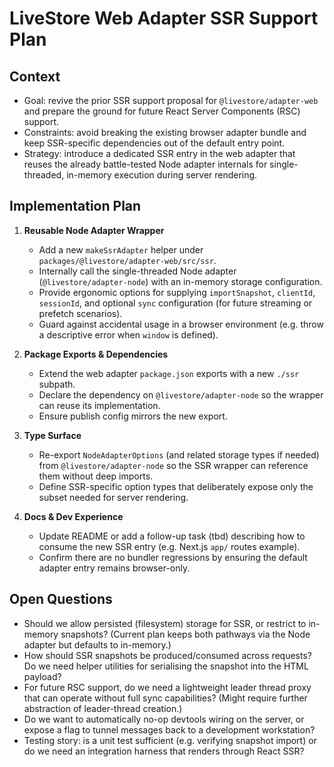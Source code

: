 # LiveStore Web Adapter SSR Support Plan

## Context
- Goal: revive the prior SSR support proposal for `@livestore/adapter-web` and prepare the ground for future React Server Components (RSC) support.
- Constraints: avoid breaking the existing browser adapter bundle and keep SSR-specific dependencies out of the default entry point.
- Strategy: introduce a dedicated SSR entry in the web adapter that reuses the already battle-tested Node adapter internals for single-threaded, in-memory execution during server rendering.

## Implementation Plan
1. **Reusable Node Adapter Wrapper**
   - Add a new `makeSsrAdapter` helper under `packages/@livestore/adapter-web/src/ssr`.
   - Internally call the single-threaded Node adapter (`@livestore/adapter-node`) with an in-memory storage configuration.
   - Provide ergonomic options for supplying `importSnapshot`, `clientId`, `sessionId`, and optional `sync` configuration (for future streaming or prefetch scenarios).
   - Guard against accidental usage in a browser environment (e.g. throw a descriptive error when `window` is defined).

2. **Package Exports & Dependencies**
   - Extend the web adapter `package.json` exports with a new `./ssr` subpath.
   - Declare the dependency on `@livestore/adapter-node` so the wrapper can reuse its implementation.
   - Ensure publish config mirrors the new export.

3. **Type Surface**
   - Re-export `NodeAdapterOptions` (and related storage types if needed) from `@livestore/adapter-node` so the SSR wrapper can reference them without deep imports.
   - Define SSR-specific option types that deliberately expose only the subset needed for server rendering.

4. **Docs & Dev Experience**
   - Update README or add a follow-up task (tbd) describing how to consume the new SSR entry (e.g. Next.js `app/` routes example).
   - Confirm there are no bundler regressions by ensuring the default adapter entry remains browser-only.

## Open Questions
- Should we allow persisted (filesystem) storage for SSR, or restrict to in-memory snapshots? (Current plan keeps both pathways via the Node adapter but defaults to in-memory.)
- How should SSR snapshots be produced/consumed across requests? Do we need helper utilities for serialising the snapshot into the HTML payload?
- For future RSC support, do we need a lightweight leader thread proxy that can operate without full sync capabilities? (Might require further abstraction of leader-thread creation.)
- Do we want to automatically no-op devtools wiring on the server, or expose a flag to tunnel messages back to a development workstation?
- Testing story: is a unit test sufficient (e.g. verifying snapshot import) or do we need an integration harness that renders through React SSR?


